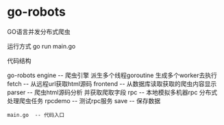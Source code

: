 # go-robots
GO语言并发分布式爬虫

运行方式 go run main.go

代码结构

go-robots
    engine   -- 爬虫引擎 派生多个线程goroutine 生成多个worker去执行 
    fetch    -- 从远程url获取html源码 
    frontend -- 从数据库读取获取的爬虫内容显示
    parser   -- 爬虫html源码分析 并获取爬取字段
    rpc      -- 本地模拟多机器rpc 分布式处理爬虫任务
    rpcdemo  -- 测试rpc服务
    save     -- 保存数据
    
    main.go  -- 代码入口
